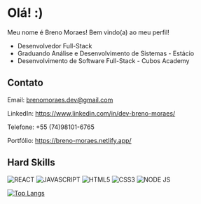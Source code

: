 # Olá! :)
Meu nome é Breno Moraes! Bem vindo(a) ao meu perfil!

- Desenvolvedor Full-Stack
- Graduando Análise e Desenvolvimento de Sistemas - Estácio
- Desenvolvimento de Software Full-Stack - Cubos Academy
## Contato

Email: brenomoraes.dev@gmail.com

LinkedIn: https://www.linkedin.com/in/dev-breno-moraes/

Telefone: +55 (74)98101-6765

Portfólio: https://breno-moraes.netlify.app/

## Hard Skills

![REACT](https://img.shields.io/badge/React-20232A?style=for-the-badge&logo=react&logoColor=61DAFB)
![JAVASCRIPT](https://img.shields.io/badge/JavaScript-323330?style=for-the-badge&logo=javascript&logoColor=F7DF1E)
![HTML5](https://img.shields.io/badge/HTML5-E34F26?style=for-the-badge&logo=html5&logoColor=white)
![CSS3](https://img.shields.io/badge/CSS3-1572B6?style=for-the-badge&logo=css3&logoColor=white)
![NODE JS](https://img.shields.io/badge/Node.js-339933?style=for-the-badge&logo=nodedotjs&logoColor=white)


[![Top Langs](https://github-readme-stats.vercel.app/api/top-langs/?username=tittobreno)](https://https://github.com/tittobreno/tittobreno)


